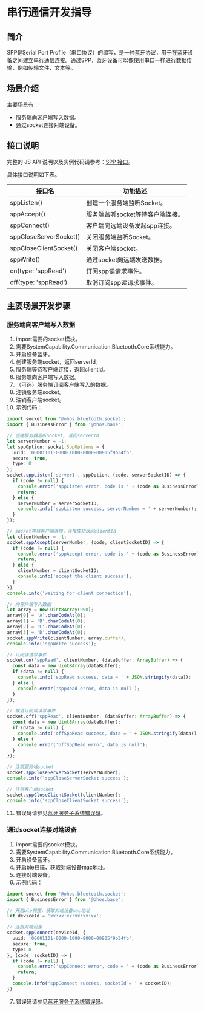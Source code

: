 # 串行通信开发指导

## 简介
SPP是Serial Port Profile（串口协议）的缩写，是一种蓝牙协议，用于在蓝牙设备之间建立串行通信连接。通过SPP，蓝牙设备可以像使用串口一样进行数据传输，例如传输文件、文本等。

## 场景介绍

主要场景有：
- 服务端向客户端写入数据。
- 通过socket连接对端设备。

## 接口说明

完整的 JS API 说明以及实例代码请参考：[SPP 接口](../../reference/apis/js-apis-bluetooth-socket.md)。

具体接口说明如下表。

| 接口名                             | 功能描述                                                                       |
| ---------------------------------- | ------------------------------------------------------------------------------ |
| sppListen()                        | 创建一个服务端监听Socket。                                                       |
| sppAccept()                        | 服务端监听socket等待客户端连接。                                                  |
| sppConnect()                       | 客户端向远端设备发起spp连接。                                                     |
| sppCloseServerSocket()             | 关闭服务端监听Socket。                                                           |
| sppCloseClientSocket()             | 关闭客户端socket。                                                               |
| sppWrite()                         | 通过socket向远端发送数据。                                                       |
| on(type: 'sppRead')                | 订阅spp读请求事件。                                                              |
| off(type: 'sppRead')               | 取消订阅spp读请求事件。                                                           |

## 主要场景开发步骤

### 服务端向客户端写入数据
1. import需要的socket模块。
2. 需要SystemCapability.Communication.Bluetooth.Core系统能力。
3. 开启设备蓝牙。
4. 创建服务端socket，返回serverId。
5. 服务端等待客户端连接，返回clientId。
6. 服务端向客户端写入数据。
7. （可选）服务端订阅客户端写入的数据。
8. 注销服务端socket。
9. 注销客户端socket。
10. 示例代码：
```ts
import socket from '@ohos.bluetooth.socket';
import { BusinessError } from '@ohos.base';

// 创建服务器监听Socket, 返回serverId
let serverNumber = -1;
let sppOption: socket.SppOptions = {
  uuid: '00001101-0000-1000-8000-00805f9b34fb',
  secure: true,
  type: 0
};
socket.sppListen('server1', sppOption, (code, serverSocketID) => {
  if (code != null) {
    console.error('sppListen error, code is ' + (code as BusinessError).code);
    return;
  } else {
    serverNumber = serverSocketID;
    console.info('sppListen success, serverNumber = ' + serverNumber);
  }
});

// socket等待客户端连接，连接成功返回clientId
let clientNumber = -1;
socket.sppAccept(serverNumber, (code, clientSocketID) => {
  if (code != null) {
    console.error('sppAccept error, code is ' + (code as BusinessError).code);
    return;
  } else {
    clientNumber = clientSocketID;
    console.info('accept the client success');
  }
})
console.info('waiting for client connection');

// 向客户端写入数据
let array = new Uint8Array(990);
array[0] = 'A'.charCodeAt(0);
array[1] = 'B'.charCodeAt(0);
array[2] = 'C'.charCodeAt(0);
array[3] = 'D'.charCodeAt(0);
socket.sppWrite(clientNumber, array.buffer);
console.info('sppWrite success');

// 订阅读请求事件
socket.on('sppRead', clientNumber, (dataBuffer: ArrayBuffer) => {
  const data = new Uint8Array(dataBuffer);
  if (data != null) {
    console.info('sppRead success, data = ' + JSON.stringify(data));
  } else {
    console.error('sppRead error, data is null');
  }
});

// 取消订阅读请求事件
socket.off('sppRead', clientNumber, (dataBuffer: ArrayBuffer) => {
  const data = new Uint8Array(dataBuffer);
  if (data != null) {
    console.info('offSppRead success, data = ' + JSON.stringify(data));
  } else {
    console.error('offSppRead error, data is null');
  }
});

// 注销服务端socket
socket.sppCloseServerSocket(serverNumber);
console.info('sppCloseServerSocket success');

// 注销客户端socket
socket.sppCloseClientSocket(clientNumber);
console.info('sppCloseClientSocket success');
```
11. 错误码请参见[蓝牙服务子系统错误码](../../reference/errorcodes/errorcode-bluetoothManager.md)。

### 通过socket连接对端设备
1. import需要的socket模块。
2. 需要SystemCapability.Communication.Bluetooth.Core系统能力。
3. 开启设备蓝牙。
4. 开启ble扫描，获取对端设备mac地址。
5. 连接对端设备。
6. 示例代码：
```ts
import socket from '@ohos.bluetooth.socket';
import { BusinessError } from '@ohos.base';

// 开启ble扫描，获取对端设备mac地址
let deviceId = 'xx:xx:xx:xx:xx:xx';

// 连接对端设备
socket.sppConnect(deviceId, {
  uuid: '00001101-0000-1000-8000-00805f9b34fb',
  secure: true,
  type: 0
}, (code, socketID) => {
  if (code != null) {
    console.error('sppConnect error, code = ' + (code as BusinessError).code);
    return;
  }
  console.info('sppConnect success, socketId = ' + socketID);
})
```
7. 错误码请参见[蓝牙服务子系统错误码](../../reference/errorcodes/errorcode-bluetoothManager.md)。
